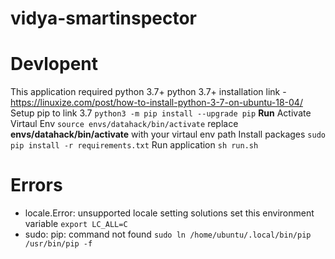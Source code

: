 # vidya-smartinspector

# Devlopent
This application required python 3.7+
python 3.7+ installation link - https://linuxize.com/post/how-to-install-python-3-7-on-ubuntu-18-04/
Setup pip to link 3.7 `python3 -m pip install --upgrade pip`
**Run**
Activate Virtaul Env `source envs/datahack/bin/activate` replace **envs/datahack/bin/activate** with your virtaul env path
Install packages `sudo pip install -r requirements.txt`
Run application `sh run.sh`


# Errors 
* locale.Error: unsupported locale setting
solutions set this environment variable `export LC_ALL=C`
* sudo: pip: command not found
`sudo ln /home/ubuntu/.local/bin/pip /usr/bin/pip -f`